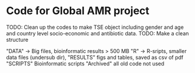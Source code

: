 # Code for Global AMR project

TODO:
Clean up the codes to make TSE object including gender and age and country level socio-economic and antibiotic data.
TODO: Make a clean structure

"DATA" -> Big files, bioinformatic results > 500 MB
"R" -> R-sripts, smaller data files (undersub dir), 
"RESULTS" figs and tables, saved as csv of pdf
"SCRIPTS" Bioinformatic scripts
"Archived" all old code not used
